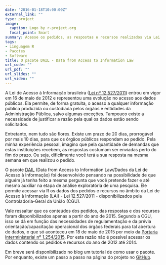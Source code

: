 ```yaml
---
date: "2016-01-18T10:00:00Z"
external_link: ""
type: project
image:
  caption: Logo by r-project.org
  focal_point: Smart
summary: Acesse os pedidos, as respostas e recursos realizados via Lei de Acesso à Informação (LAI) no R.
tags:
- Linguagem R
- Pacotes
- Software
title: O pacote DAIL - Data from Access to Information Law
url_code: ""
url_pdf: ""
url_slides: ""
url_video: ""
---
```


A Lei de Acesso à Informação brasileira ([Lei nº 12.527/2011](http://www.planalto.gov.br/ccivil_03/_ato2011-2014/2011/lei/l12527.htm)) entrou em vigor em 16 de maio de 2012 e representou uma evolução no acesso aos dados públicos. Ela permite, de forma gratuita, o acesso a qualquer informação pública produzida ou custodiada pelos órgãos e entidades da Administração Pública, salvo algumas exceções. Tampouco existe a necessidade de justificar a razão pela qual os dados estão sendo solicitados.

Entretanto, nem tudo são flores. Existe um prazo de 20 dias, prorrogável por mais 10 dias, para que os órgãos públicos respondam ao pedido. Pela minha experiência pessoal, imagino que pela quantidade de demandas que estas instituições recebem, as respostas costumam ser enviadas perto do fim do prazo. Ou seja, dificilmente você terá a sua resposta na mesma semana em que realizou o pedido. 

O pacote [DAIL](https://cran.r-project.org/web/packages/dail/index.html) (Data from Access to Information Law/Dados da Lei de Acesso à Informação) foi desenvolvido pensando na possibilidade de que alguém já tenha feito a mesma pergunta que você pretende fazer e até mesmo auxiliar na etapa de análise exploratória de uma pesquisa. Ele permite acessar via R os dados dos pedidos e recursos no âmbito da Lei de Acesso à Informação (LAI) - Lei 12.527/2011 - disponibilizados pela Controladoria-Geral da União (CGU).

Vale ressaltar que os conteúdos dos pedidos, das respostas e dos recursos foram disponibilizados apenas a partir do ano de 2015. Segundo a CGU, isso se dá em função das necessidades de regulamentação e da prévia orientação/capacitação operacional dos órgãos federais para tal abertura de dados, o que só aconteceu em 18 de maio de 2015 por meio da [Portaria Interministerial nº 1.254/2015](https://www.gov.br/acessoainformacao/pt-br/assuntos/legislacao-relacionada-1/cgu-prt-inter-1254.pdf). Por esta razão não é possível acessar os dados contendo os pedidos e recursos do ano de 2012 até 2014.

Em breve será disponibilizado no blog um tutorial de como usar o pacote. Por enquanto, existe um passo a passo na página do projeto no [GitHub](https://github.com/igorlaltuf/dail). 
